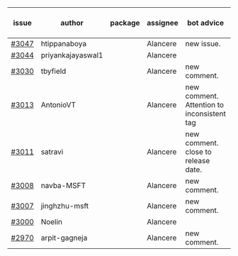 | issue | author | package | assignee | bot advice | created date of issue | target release date | date from target |
| ------ | ------ | ------ | ------ | ------ | ------ | ------ | :-----: |
| [#3047](https://github.com/Azure/sdk-release-request/issues/3047) | htippanaboya |  | Alancere | new issue. | 07-27 | 08-03 |  |
| [#3044](https://github.com/Azure/sdk-release-request/issues/3044) | priyankajayaswal1 |  | Alancere |  | 07-26 | 08-02 |  |
| [#3030](https://github.com/Azure/sdk-release-request/issues/3030) | tbyfield |  | Alancere | new comment. | 07-21 | 08-03 |  |
| [#3013](https://github.com/Azure/sdk-release-request/issues/3013) | AntonioVT |  | Alancere | new comment. Attention to inconsistent tag | 07-19 | 07-22 |  |
| [#3011](https://github.com/Azure/sdk-release-request/issues/3011) | satravi |  | Alancere | new comment. close to release date.  | 07-19 | 07-27 | -1 |
| [#3008](https://github.com/Azure/sdk-release-request/issues/3008) | navba-MSFT |  | Alancere | new comment. | 07-19 | 08-02 |  |
| [#3007](https://github.com/Azure/sdk-release-request/issues/3007) | jinghzhu-msft |  | Alancere | new comment. | 07-19 | 08-08 |  |
| [#3000](https://github.com/Azure/sdk-release-request/issues/3000) | Noelin |  | Alancere |  | 07-14 | 08-01 |  |
| [#2970](https://github.com/Azure/sdk-release-request/issues/2970) | arpit-gagneja |  | Alancere | new comment. | 07-04 | 09-30 |  |
